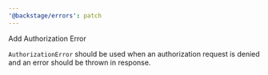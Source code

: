 ```yaml
---
'@backstage/errors': patch
---
```


Add Authorization Error

`AuthorizationError` should be used when an authorization request is denied and an error should be thrown in response.
